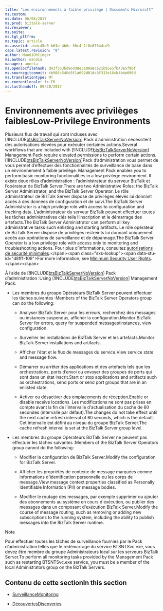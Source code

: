```yaml
---
title: "Les environnements à faible privilège | Documents Microsoft"
ms.custom: 
ms.date: 06/08/2017
ms.prod: biztalk-server
ms.reviewer: 
ms.suite: 
ms.tgt_pltfrm: 
ms.topic: article
ms.assetid: abdc45d0-b63a-4b6c-80c4-1f8e87644cd9
caps.latest.revision: "8"
author: MandiOhlinger
ms.author: mandia
manager: anneta
ms.openlocfilehash: d43f363bd96dd8e3109a8ce21b9565fb43e5f9bf
ms.sourcegitcommit: cb908c540d8f1a692d01dc8f313e16cb4b4e696d
ms.translationtype: MT
ms.contentlocale: fr-FR
ms.lasthandoff: 09/20/2017
---
```

# <a name="low-privilege-environments"></a><span data-ttu-id="d8ff1-102">Environnements avec privilèges faibles</span><span class="sxs-lookup"><span data-stu-id="d8ff1-102">Low-Privilege Environments</span></span>
<span data-ttu-id="d8ff1-103">Plusieurs flux de travail qui sont incluses avec [!INCLUDE[btsBizTalkServerNoVersion](../includes/btsbiztalkservernoversion-md.md)] Pack d’administration nécessitent des autorisations élevées pour exécuter certaines actions.</span><span class="sxs-lookup"><span data-stu-id="d8ff1-103">Several workflows that are included with [!INCLUDE[btsBizTalkServerNoVersion](../includes/btsbiztalkservernoversion-md.md)] Management Pack require elevated permissions to perform certain actions.</span></span> [!INCLUDE[btsBizTalkServerNoVersion](../includes/btsbiztalkservernoversion-md.md)]<span data-ttu-id="d8ff1-104">Pack d’administration vous permet de vous permet d’effectuer des fonctionnalités de surveillance de base dans un environnement à faible privilège.</span><span class="sxs-lookup"><span data-stu-id="d8ff1-104"> Management Pack enables you to perform basic monitoring functionalities in a low privilege environment.</span></span> <span data-ttu-id="d8ff1-105">Il existe deux rôles d’administration : l’administrateur du serveur BizTalk et l’opérateur de BizTalk Server.</span><span class="sxs-lookup"><span data-stu-id="d8ff1-105">There are two Administrative Roles: the BizTalk Server Administrator, and the BizTalk Server Operator.</span></span> <span data-ttu-id="d8ff1-106">Le rôle administrateur de BizTalk Server dispose de privilèges élevés lui donnant accès à des données de configuration et de suivi.</span><span class="sxs-lookup"><span data-stu-id="d8ff1-106">The BizTalk Server Administrator is a high privilege role with access to configuration and tracking data.</span></span> <span data-ttu-id="d8ff1-107">L’administrateur du serveur BizTalk peuvent effectuer toutes les tâches administratives clés telle l’inscription et le démarrage des artefacts.</span><span class="sxs-lookup"><span data-stu-id="d8ff1-107">The BizTalk Server Administrator can perform all key administrative tasks such enlisting and starting artifacts.</span></span> <span data-ttu-id="d8ff1-108">Le rôle opérateur de BizTalk Server dispose de privilèges restreints lui donnant uniquement accès aux opérations de surveillance et de dépannage.</span><span class="sxs-lookup"><span data-stu-id="d8ff1-108">The BizTalk Server Operator is a low privilege role with access only to monitoring and troubleshooting actions.</span></span> <span data-ttu-id="d8ff1-109">Pour plus d’informations, consultez [autorisations de sécurité minimales](http://technet.microsoft.com/library/aa559845\(BTS.80\).aspx).</span><span class="sxs-lookup"><span data-stu-id="d8ff1-109">For more information, see [Minimum Security User Rights](http://technet.microsoft.com/library/aa559845\(BTS.80\).aspx).</span></span>  
  
 <span data-ttu-id="d8ff1-110">À l’aide de [!INCLUDE[btsBizTalkServerNoVersion](../includes/btsbiztalkservernoversion-md.md)] Pack d’administration :</span><span class="sxs-lookup"><span data-stu-id="d8ff1-110">Using [!INCLUDE[btsBizTalkServerNoVersion](../includes/btsbiztalkservernoversion-md.md)] Management Pack:</span></span>  
  
-   <span data-ttu-id="d8ff1-111">Les membres du groupe Opérateurs BizTalk Server peuvent effectuer les tâches suivantes :</span><span class="sxs-lookup"><span data-stu-id="d8ff1-111">Members of the BizTalk Server Operators group can do the following:</span></span>  
  
    -   <span data-ttu-id="d8ff1-112">Analyser BizTalk Server pour les erreurs, recherchez des messages ou instances suspendus, afficher la configuration.</span><span class="sxs-lookup"><span data-stu-id="d8ff1-112">Monitor BizTalk Server for errors, query for suspended messages\instances, view configuration.</span></span>  
  
    -   <span data-ttu-id="d8ff1-113">Surveiller les installations de BizTalk Server et les artefacts.</span><span class="sxs-lookup"><span data-stu-id="d8ff1-113">Monitor BizTalk Server installations and artifacts.</span></span>  
  
    -   <span data-ttu-id="d8ff1-114">Afficher l'état et le flux de messages du service.</span><span class="sxs-lookup"><span data-stu-id="d8ff1-114">View service state and message flow.</span></span>  
  
    -   <span data-ttu-id="d8ff1-115">Démarrer ou arrêter des applications et des artefacts tels que les orchestrations, ports d’envoi ou envoyer des groupes de ports qui sont dans un état inscrit.</span><span class="sxs-lookup"><span data-stu-id="d8ff1-115">Start or stop applications and artifacts such as orchestrations, send ports or send port groups that are in an enlisted state.</span></span>  
  
    -   <span data-ttu-id="d8ff1-116">Activer ou désactiver des emplacements de réception.</span><span class="sxs-lookup"><span data-stu-id="d8ff1-116">Enable or disable receive locations.</span></span> <span data-ttu-id="d8ff1-117">Les modifications ne sont pas prises en compte avant la fin de l'intervalle d'actualisation du cache de 60 secondes (intervalle par défaut).</span><span class="sxs-lookup"><span data-stu-id="d8ff1-117">The changes do not take effect until the next cache refresh interval of 60 seconds, which is the default.</span></span> <span data-ttu-id="d8ff1-118">Cet intervalle est défini au niveau du groupe BizTalk Server.</span><span class="sxs-lookup"><span data-stu-id="d8ff1-118">The cache refresh interval is set at the BizTalk Server group level.</span></span>  
  
-   <span data-ttu-id="d8ff1-119">Les membres du groupe Opérateurs BizTalk Server ne peuvent pas effectuer les tâches suivantes :</span><span class="sxs-lookup"><span data-stu-id="d8ff1-119">Members of the BizTalk Server Operators group cannot do the following:</span></span>  
  
    -   <span data-ttu-id="d8ff1-120">Modifier la configuration de BizTalk Server.</span><span class="sxs-lookup"><span data-stu-id="d8ff1-120">Modify the configuration for BizTalk Server.</span></span>  
  
    -   <span data-ttu-id="d8ff1-121">Afficher les propriétés de contexte de message marquées comme informations d'identification personnelle ou les corps de message.</span><span class="sxs-lookup"><span data-stu-id="d8ff1-121">View message context properties classified as Personally Identifiable Information (PII) or message bodies.</span></span>  
  
    -   <span data-ttu-id="d8ff1-122">Modifier le routage des messages, par exemple supprimer ou ajouter des abonnements au système en cours d'exécution, ou publier des messages dans un composant d'exécution BizTalk Server.</span><span class="sxs-lookup"><span data-stu-id="d8ff1-122">Modify the course of message routing, such as removing or adding new subscriptions to the running system, including the ability to publish messages into the BizTalk Server runtime.</span></span>  
  
> [!NOTE]  
>  <span data-ttu-id="d8ff1-123">Pour effectuer toutes les tâches de surveillance fournies par le Pack d’administration telles que le redémarrage du service BTSNTSvc.exe, vous devez être membre du groupe Administrateurs local sur les serveurs BizTalk Server.</span><span class="sxs-lookup"><span data-stu-id="d8ff1-123">To perform all monitoring tasks provided by the Management Pack such as restarting BTSNTSvc.exe service, you must be a member of the local Administrators group on the BizTalk Servers.</span></span>  
  
## <a name="in-this-section"></a><span data-ttu-id="d8ff1-124">Contenu de cette section</span><span class="sxs-lookup"><span data-stu-id="d8ff1-124">In this section</span></span>  
  
-   [<span data-ttu-id="d8ff1-125">Surveillance</span><span class="sxs-lookup"><span data-stu-id="d8ff1-125">Monitoring</span></span>](../technical-guides/monitoring.md)  
  
-   [<span data-ttu-id="d8ff1-126">Découvertes</span><span class="sxs-lookup"><span data-stu-id="d8ff1-126">Discoveries</span></span>](../technical-guides/discoveries.md)